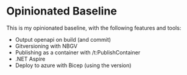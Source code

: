 # Opinionated Baseline

This is my opinionated baseline, with the following features and tools:

- Output openapi on build (and commit)
- Gitversioning with NBGV
- Publishing as a container with /t:PublishContainer
- .NET Aspire
- Deploy to azure with Bicep (using the version)